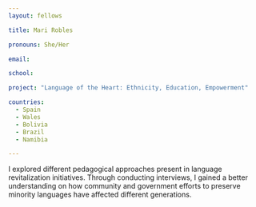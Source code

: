 ```yaml
---
layout: fellows

title: Mari Robles

pronouns: She/Her

email: 

school: 

project: "Language of the Heart: Ethnicity, Education, Empowerment"

countries:
  - Spain
  - Wales
  - Bolivia
  - Brazil
  - Namibia

---
```


I explored different pedagogical approaches present in language revitalization initiatives. Through conducting interviews, I gained a better understanding on how community and government efforts to preserve minority languages have affected different generations.